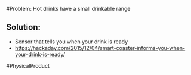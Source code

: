 #Problem: Hot drinks have a small drinkable range

## Solution: 
- Sensor that tells you when your drink is ready
- https://hackaday.com/2015/12/04/smart-coaster-informs-you-when-your-drink-is-ready/

#PhysicalProduct 